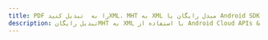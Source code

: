 ---title: PDF را به  تبدیل کنیدXML، MHT به XML مبدل رایگان یا Android SDKdescription: تبدیل رایگانMHT به XML با استفاده از Android Cloud APIs & SDK همچنین اسناد PDF را در Cloud ایجاد، ویرایش و رندر کنید.---